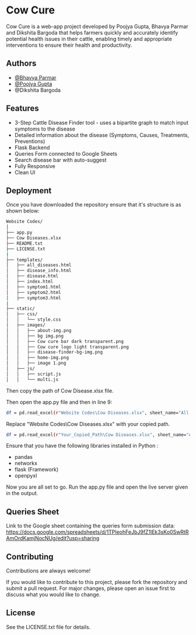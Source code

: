 
# Cow Cure

Cow Cure is a web-app project developed by Poojya Gupta, Bhavya Parmar and Dikshita Bargoda that helps farmers quickly and accurately identify potential health issues in their cattle, enabling timely and appropriate interventions to ensure their health and productivity.


## Authors

- [@Bhavya Parmar](https://www.github.com/bhavya-parmar)
- [@Poojya Gupta](https://www.github.com/poojyagupta)
- @Dikshita Bargoda


## Features

- 3-Step Cattle Disease Finder tool - uses a bipartite graph to match input symptoms to the disease
- Detailed information about the disease (Symptoms, Causes, Treatments, Preventions)
- Flask Backend
- Queries Form connected to Google Sheets
- Search disease bar with auto-suggest
- Fully Responsive
- Clean UI


## Deployment

Once you have downloaded the repository ensure that it's structure is as shown below:

```bash
Website Codes/
│
├── app.py
├── Cow Diseases.xlsx
├── README.txt
├── LICENSE.txt
|
├── templates/
│   ├── all_diseases.html
│   ├── disease_info.html
│   ├── disease.html
│   ├── index.html
│   ├── symptom1.html
│   ├── symptom2.html
│   ├── symptom3.html
|
├── static/
│   ├── css/
│   │   └── style.css
│   ├── images/
│   │   ├── about-img.png
│   │   ├── bg img.png
│   │   ├── Cow cure bar dark transparent.png
│   │   ├── Cow cure logo light transparent.png
│   │   ├── disease-finder-bg-img.png
│   │   ├── home-img.png
│   │   ├── image 1.png
│   ├── js/
│   │   ├── script.js
│   │   └── multi.js
```
Then copy the path of Cow Disease.xlsx file.

Then open the app.py file and then in line 9:

```bash
df = pd.read_excel(r"Website Codes\Cow Diseases.xlsx", sheet_name="All in one")
```
Replace "Website Codes\Cow Diseases.xlsx" with your copied path.

```bash
df = pd.read_excel(r"Your_Copied_Path\Cow Diseases.xlsx", sheet_name="All in one")
```
Ensure that you have the following libraries installed in Python :
- pandas
- networkx
- flask (Framework)
- openpyxl

Now you are all set to go. Run the app.py file and open the live server given in the output.
## Queries Sheet

Link to the Google sheet containing the queries form submission data:
https://docs.google.com/spreadsheets/d/1TPleohFeJbJ9fZ1lEk3sKo0SwRtRAmOrdKamjNocNUg/edit?usp=sharing

## Contributing

Contributions are always welcome!

If you would like to contribute to this project, please fork the repository and submit a pull request. For major changes, please open an issue first to discuss what you would like to change.


## License

See the LICENSE.txt file for details.


